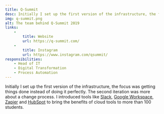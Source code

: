 ```yaml
---
title: Q-Summit
desc: Initially I set up the first version of the infrastructure, the focus was getting things done instead of doing it perfectly. The second iteration was more about a change process. I introduced tools like Slack, Google Workspace, Zapier and HubSpot to bring the benefits of cloud tools to more than 100 students.
img: q-summit.png
alt: The team behind Q-Summit 2019
links:
    -
        title: Website
        url: https://q-summit.com/
    -
        title: Instagram
        url: https://www.instagram.com/qsummit/
responsibilities:
    - Head of IT
    - Digital Transformation
    - Process Automation
---
```


Initially I set up the first version of the infrastructure, the focus was getting things done instead of doing it perfectly. The second iteration was more about a change process. I introduced tools like [Slack](https://slack.com/), [Google Workspace](https://workspace.google.com/), [Zapier](https://zapier.com/) and [HubSpot](https://www.hubspot.com/) to bring the benefits of cloud tools to more than 100 students. 
